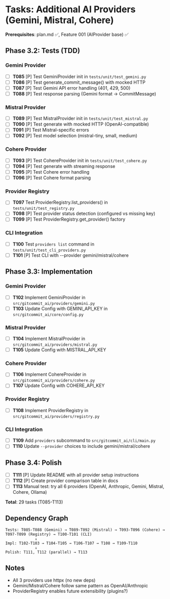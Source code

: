 # Tasks: Additional AI Providers (Gemini, Mistral, Cohere)

**Prerequisites**: plan.md ✅, Feature 001 (AIProvider base) ✅

## Phase 3.2: Tests (TDD)

### Gemini Provider
- [ ] **T085** [P] Test GeminiProvider init in `tests/unit/test_gemini.py`
- [ ] **T086** [P] Test generate_commit_message() with mocked HTTP
- [ ] **T087** [P] Test Gemini API error handling (401, 429, 500)
- [ ] **T088** [P] Test response parsing (Gemini format → CommitMessage)

### Mistral Provider
- [ ] **T089** [P] Test MistralProvider init in `tests/unit/test_mistral.py`
- [ ] **T090** [P] Test generate with mocked HTTP (OpenAI-compatible)
- [ ] **T091** [P] Test Mistral-specific errors
- [ ] **T092** [P] Test model selection (mistral-tiny, small, medium)

### Cohere Provider
- [ ] **T093** [P] Test CohereProvider init in `tests/unit/test_cohere.py`
- [ ] **T094** [P] Test generate with streaming response
- [ ] **T095** [P] Test Cohere error handling
- [ ] **T096** [P] Test Cohere format parsing

### Provider Registry
- [ ] **T097** Test ProviderRegistry.list_providers() in `tests/unit/test_registry.py`
- [ ] **T098** [P] Test provider status detection (configured vs missing key)
- [ ] **T099** [P] Test ProviderRegistry.get_provider() factory

### CLI Integration
- [ ] **T100** Test `providers list` command in `tests/unit/test_cli_providers.py`
- [ ] **T101** [P] Test CLI with --provider gemini/mistral/cohere

## Phase 3.3: Implementation

### Gemini Provider
- [ ] **T102** Implement GeminiProvider in `src/gitcommit_ai/providers/gemini.py`
- [ ] **T103** Update Config with GEMINI_API_KEY in `src/gitcommit_ai/core/config.py`

### Mistral Provider
- [ ] **T104** Implement MistralProvider in `src/gitcommit_ai/providers/mistral.py`
- [ ] **T105** Update Config with MISTRAL_API_KEY

### Cohere Provider
- [ ] **T106** Implement CohereProvider in `src/gitcommit_ai/providers/cohere.py`
- [ ] **T107** Update Config with COHERE_API_KEY

### Provider Registry
- [ ] **T108** Implement ProviderRegistry in `src/gitcommit_ai/providers/registry.py`

### CLI Integration
- [ ] **T109** Add `providers` subcommand to `src/gitcommit_ai/cli/main.py`
- [ ] **T110** Update `--provider` choices to include gemini/mistral/cohere

## Phase 3.4: Polish

- [ ] **T111** [P] Update README with all provider setup instructions
- [ ] **T112** [P] Create provider comparison table in docs
- [ ] **T113** Manual test: try all 6 providers (OpenAI, Anthropic, Gemini, Mistral, Cohere, Ollama)

**Total**: 29 tasks (T085-T113)

## Dependency Graph

```
Tests: T085-T088 (Gemini) → T089-T092 (Mistral) → T093-T096 (Cohere) → T097-T099 (Registry) → T100-T101 (CLI)
             ↓
Impl: T102-T103 → T104-T105 → T106-T107 → T108 → T109-T110
             ↓
Polish: T111, T112 (parallel) → T113
```

## Notes
- All 3 providers use httpx (no new deps)
- Gemini/Mistral/Cohere follow same pattern as OpenAI/Anthropic
- ProviderRegistry enables future extensibility (plugins?)
